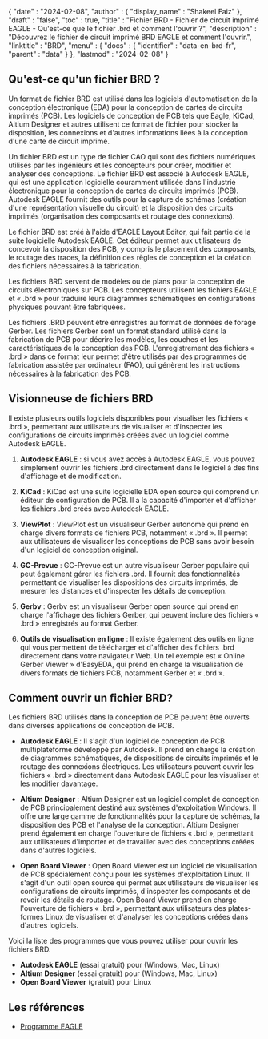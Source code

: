 {
  "date" : "2024-02-08",
  "author" : {
    "display_name" : "Shakeel Faiz"
},
  "draft" : "false",
  "toc" : true,
  "title" : "Fichier BRD - Fichier de circuit imprimé EAGLE - Qu'est-ce que le fichier .brd et comment l'ouvrir ?",
  "description" : "Découvrez le fichier de circuit imprimé BRD EAGLE et comment l'ouvrir.",
  "linktitle" : "BRD",
  "menu" : {
    "docs" : {
      "identifier" : "data-en-brd-fr",
      "parent" : "data"
}
},
  "lastmod" : "2024-02-08"
}

## Qu'est-ce qu'un fichier BRD ?

Un format de fichier BRD est utilisé dans les logiciels d'automatisation de la conception électronique (EDA) pour la conception de cartes de circuits imprimés (PCB). Les logiciels de conception de PCB tels que Eagle, KiCad, Altium Designer et autres utilisent ce format de fichier pour stocker la disposition, les connexions et d'autres informations liées à la conception d'une carte de circuit imprimé.

Un fichier BRD est un type de fichier CAO qui sont des fichiers numériques utilisés par les ingénieurs et les concepteurs pour créer, modifier et analyser des conceptions. Le fichier BRD est associé à Autodesk EAGLE, qui est une application logicielle couramment utilisée dans l'industrie électronique pour la conception de cartes de circuits imprimés (PCB). Autodesk EAGLE fournit des outils pour la capture de schémas (création d'une représentation visuelle du circuit) et la disposition des circuits imprimés (organisation des composants et routage des connexions).

Le fichier BRD est créé à l'aide d'EAGLE Layout Editor, qui fait partie de la suite logicielle Autodesk EAGLE. Cet éditeur permet aux utilisateurs de concevoir la disposition des PCB, y compris le placement des composants, le routage des traces, la définition des règles de conception et la création des fichiers nécessaires à la fabrication.

Les fichiers BRD servent de modèles ou de plans pour la conception de circuits électroniques sur PCB. Les concepteurs utilisent les fichiers EAGLE et « .brd » pour traduire leurs diagrammes schématiques en configurations physiques pouvant être fabriquées.

Les fichiers .BRD peuvent être enregistrés au format de données de forage Gerber. Les fichiers Gerber sont un format standard utilisé dans la fabrication de PCB pour décrire les modèles, les couches et les caractéristiques de la conception des PCB. L'enregistrement des fichiers « .brd » dans ce format leur permet d'être utilisés par des programmes de fabrication assistée par ordinateur (FAO), qui génèrent les instructions nécessaires à la fabrication des PCB.

## Visionneuse de fichiers BRD

Il existe plusieurs outils logiciels disponibles pour visualiser les fichiers « .brd », permettant aux utilisateurs de visualiser et d'inspecter les configurations de circuits imprimés créées avec un logiciel comme Autodesk EAGLE.

1.  **Autodesk EAGLE** : si vous avez accès à Autodesk EAGLE, vous pouvez simplement ouvrir les fichiers .brd directement dans le logiciel à des fins d'affichage et de modification.
    
2.  **KiCad** : KiCad est une suite logicielle EDA open source qui comprend un éditeur de configuration de PCB. Il a la capacité d'importer et d'afficher les fichiers .brd créés avec Autodesk EAGLE.
    
3.  **ViewPlot** : ViewPlot est un visualiseur Gerber autonome qui prend en charge divers formats de fichiers PCB, notamment « .brd ». Il permet aux utilisateurs de visualiser les conceptions de PCB sans avoir besoin d'un logiciel de conception original.
    
4.  **GC-Prevue** : GC-Prevue est un autre visualiseur Gerber populaire qui peut également gérer les fichiers .brd. Il fournit des fonctionnalités permettant de visualiser les dispositions des circuits imprimés, de mesurer les distances et d'inspecter les détails de conception.
    
5.  **Gerbv** : Gerbv est un visualiseur Gerber open source qui prend en charge l'affichage des fichiers Gerber, qui peuvent inclure des fichiers « .brd » enregistrés au format Gerber.
    
6.  **Outils de visualisation en ligne** : Il existe également des outils en ligne qui vous permettent de télécharger et d'afficher des fichiers .brd directement dans votre navigateur Web. Un tel exemple est « Online Gerber Viewer » d'EasyEDA, qui prend en charge la visualisation de divers formats de fichiers PCB, notamment Gerber et « .brd ».

## Comment ouvrir un fichier BRD?

Les fichiers BRD utilisés dans la conception de PCB peuvent être ouverts dans diverses applications de conception de PCB.

- **Autodesk EAGLE** : Il s'agit d'un logiciel de conception de PCB multiplateforme développé par Autodesk. Il prend en charge la création de diagrammes schématiques, de dispositions de circuits imprimés et le routage des connexions électriques. Les utilisateurs peuvent ouvrir les fichiers « .brd » directement dans Autodesk EAGLE pour les visualiser et les modifier davantage.
    
- **Altium Designer** : Altium Designer est un logiciel complet de conception de PCB principalement destiné aux systèmes d'exploitation Windows. Il offre une large gamme de fonctionnalités pour la capture de schémas, la disposition des PCB et l'analyse de la conception. Altium Designer prend également en charge l'ouverture de fichiers « .brd », permettant aux utilisateurs d'importer et de travailler avec des conceptions créées dans d'autres logiciels.
    
- **Open Board Viewer** : Open Board Viewer est un logiciel de visualisation de PCB spécialement conçu pour les systèmes d'exploitation Linux. Il s'agit d'un outil open source qui permet aux utilisateurs de visualiser les configurations de circuits imprimés, d'inspecter les composants et de revoir les détails de routage. Open Board Viewer prend en charge l'ouverture de fichiers « .brd », permettant aux utilisateurs des plates-formes Linux de visualiser et d'analyser les conceptions créées dans d'autres logiciels.

Voici la liste des programmes que vous pouvez utiliser pour ouvrir les fichiers BRD.

- **Autodesk EAGLE** (essai gratuit) pour (Windows, Mac, Linux)
- **Altium Designer** (essai gratuit) pour (Windows, Mac, Linux)
- **Open Board Viewer** (gratuit) pour Linux

## Les références
* [Programme EAGLE](https://en.wikipedia.org/wiki/EAGLE_(program))


